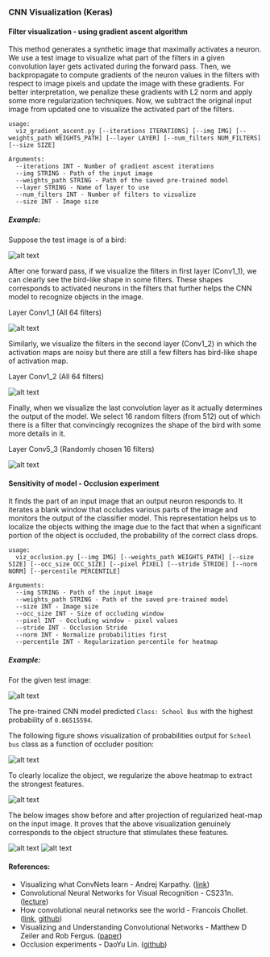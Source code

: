 ### CNN Visualization (Keras)

#### Filter visualization - using gradient ascent algorithm
  
  This method generates a synthetic image that maximally activates a neuron. We use a test image to visualize what part of the filters in a given convolution layer gets activated during the forward pass. Then, we backpropagate to compute gradients of the neuron values in the filters with respect to image pixels and update the image with these gradients. For better interpretation, we penalize these gradients with L2 norm and apply some more regularization techniques. Now, we subtract the original input image from updated one to visualize the activated part of the filters.


    usage: 
      viz_gradient_ascent.py [--iterations ITERATIONS] [--img IMG] [--weights_path WEIGHTS_PATH] [--layer LAYER] [--num_filters NUM_FILTERS] [--size SIZE]

    Arguments:
      --iterations INT - Number of gradient ascent iterations
      --img STRING - Path of the input image
      --weights_path STRING - Path of the saved pre-trained model
      --layer STRING - Name of layer to use
      --num_filters INT - Number of filters to vizualize
      --size INT - Image size

##### Example:

Suppose the test image is of a bird:

![alt text](https://github.com/pranshu28/cnn-viz/blob/master/test_image/index.jpeg "Test Image")

After one forward pass, if we visualize the filters in first layer (Conv1_1), we can clearly see the bird-like shape in some filters. These shapes corresponds to activated neurons in the filters that further helps the CNN model to recognize objects in the image. 

Layer Conv1_1 (All 64 filters)

![alt text](https://github.com/pranshu28/cnn-viz/blob/master/cnn_filters/filters_conv1_1_index.jpeg "Layer Conv1_1")

Similarly, we visualize the filters in the second layer (Conv1_2) in which the activation maps are noisy but there are still a few filters has bird-like shape of activation map.

Layer Conv1_2 (All 64 filters)

![alt text](https://github.com/pranshu28/cnn-viz/blob/master/cnn_filters/filters_conv1_2_index.jpeg "Layer Conv1_2")

Finally, when we visualize the last convolution layer as it actually determines the output of the model. We select 16 random filters (from 512) out of which there is a filter that convincingly recognizes the shape of the bird with some more details in it.

Layer Conv5_3 (Randomly chosen 16 filters)

![alt text](https://github.com/pranshu28/cnn-viz/blob/master/cnn_filters/filters_conv5_3_index.jpeg "Layer Conv5_3")

#### Sensitivity of model - Occlusion experiment 
  
  It finds the part of an input image that an output neuron responds to. It iterates a blank window that occludes various parts of the image and monitors the output of the classifier model. This representation helps us to localize the objects withing the image due to the fact that when a significant portion of the object is occluded, the probability of the correct class drops.

    usage: 
      viz_occlusion.py [--img IMG] [--weights_path WEIGHTS_PATH] [--size SIZE] [--occ_size OCC_SIZE] [--pixel PIXEL] [--stride STRIDE] [--norm NORM] [--percentile PERCENTILE]

    Arguments:
      --img STRING - Path of the input image      
      --weights_path STRING - Path of the saved pre-trained model      
      --size INT - Image size      
      --occ_size INT - Size of occluding window      
      --pixel INT - Occluding window - pixel values      
      --stride INT - Occlusion Stride      
      --norm INT - Normalize probabilities first 
      --percentile INT - Regularization percentile for heatmap 

##### Example:

For the given test image:

![alt text](https://github.com/pranshu28/cnn-viz/blob/master/test_image/bus.jpg "Test Image")

The pre-trained CNN model predicted `Class: School Bus` with the highest probability of `0.86515594`.    

The following figure shows visualization of probabilities output for `School bus` class as a function of occluder position:

![alt text](https://github.com/pranshu28/cnn-viz/blob/master/occ_exp/heatmap_bus.jpg "Probability heatmap after occlusion experiment")

To clearly localize the object, we regularize the above heatmap to extract the strongest features.

![alt text](https://github.com/pranshu28/cnn-viz/blob/master/occ_exp/heatmap_reg_bus.jpg "Regularized Heatmap")

The below images show before and after projection of regularized heat-map on the input image. It proves that the above visualization genuinely corresponds to the object structure that stimulates these features.

![alt text](https://github.com/pranshu28/cnn-viz/blob/master/test_image/bus.jpg "Test Image")
![alt text](https://github.com/pranshu28/cnn-viz/blob/master/occ_exp/final_bus.jpg "Projection of Heatmap on given image")


#### References:
* Visualizing what ConvNets learn - Andrej Karpathy. ([link](http://cs231n.github.io/understanding-cnn/))
* Convolutional Neural Networks for Visual Recognition - CS231n. ([lecture](http://cs231n.stanford.edu/slides/2017/cs231n_2017_lecture12.pdf))
* How convolutional neural networks see the world - Francois Chollet. ([link](https://blog.keras.io/how-convolutional-neural-networks-see-the-world.html), [github](https://github.com/fchollet/keras/blob/master/examples/conv_filter_visualization.py))
* Visualizing and Understanding Convolutional Networks - Matthew D Zeiler and Rob Fergus. ([paper](https://arxiv.org/abs/1311.2901))
* Occlusion experiments - DaoYu Lin. ([github](https://github.com/BUPTLdy/occlusion_experiments/blob/master/Occlusion_experiments.ipynb))